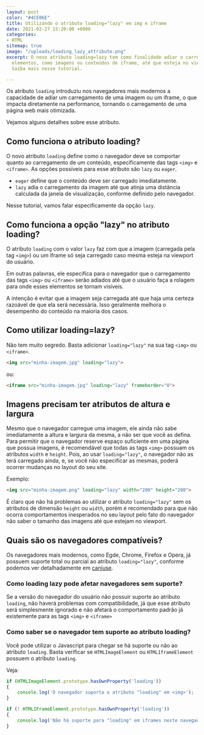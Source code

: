 ```yaml
---
layout: post
color: "#4CE06E"
title: Utilizando o atributo loading="lazy" em img e iframe
date: 2021-02-27 15:20:00 +0000
categories:
- HTML
sitemap: true
image: "/uploads/loading_lazy_attribute.png"
excerpt: O novo atributo loading=lazy tem como finalidade adiar o carregamento de
  elementos, como imagens ou conteúdos de iframe, até que esteja no viewport do usuário.
  Saiba mais nesse tutorial.

---
```

Os atributo `loading` introduziu nos navegadores mais modernos a capacidade de adiar um carregamento de uma imagem ou um iframe, o que impacta diretamente na performance, tornando o carregamento de uma página web mais  otimizada.

 Vejamos alguns detalhes sobre esse atributo.

## Como funciona o atributo loading?

O novo atributo `loading` define como o  navegador deve se comportar quanto ao carregamento de um conteúdo, especificamente das tags `<img>` e `<iframe>`. As opções possíveis para esse atributo são  `lazy` ou `eager`.

* `eager` define que o conteúdo deve ser carregado imediatamente.
* `lazy` adia o carregamento da imagem até que atinja uma distância calculada da janela de visualização, conforme definido pelo navegador.

Nesse tutorial, vamos falar especificamente da opção `lazy`.

## Como funciona a opção "lazy" no atributo loading?

O atributo `loading` com o valor `lazy` faz com que a imagem (carregada pela tag `<img>`) ou um iframe só seja carregado caso mesma esteja na viewport do usuário.

Em outras palavras, ele especifica para o navegador que o carregamento das tags `<img>` ou `<iframe>` serão adiados até que o usuário faça a rolagem para onde esses elementos se tornam visíveis.

A intenção é evitar que a imagem seja carregada até que haja uma certeza razoável de que ela será necessária. Isso geralmente melhora o desempenho do conteúdo na maioria dos casos.

## Como utilizar loading=lazy?

Não tem muito segredo. Basta adicionar `loading="lazy"` na sua tag `<img>` ou `<iframe>`.

```html
<img src="minha-imagem.jpg" loading="lazy">
```

ou:

```html
<iframe src="minha-imagem.jpg" loading="lazy" frameborder="0">
```

## Imagens precisam ter atributos de altura e largura

Mesmo que o navegador carregue uma imagem, ele ainda não sabe imediatamente a altura e largura da mesma, a não ser que você as defina. Para permitir que o navegador reserve espaço suficiente em uma página que possua imagens, é recomendável que todas as tags `<img>` possuam os atributos `width` e `height`. Pois, ao usar `loading="lazy"`, o navegador não as terá carregado ainda, e, se você não especificar as mesmas, poderá ocorrer mudanças no layout do seu site.

Exemplo:

```html
<img src="minha-imagem.png" loading="lazy" width="200" height="200">
```

É claro que não há problemas ao utilizar o atributo `loading="lazy"` sem os atributos de dimensão `height` ou `width`, porém é recomendado para que não ocorra comportamentos inesperados no seu layout pelo fato do navegador não saber o tamanho das imagens até que estejam no viewport.

## Quais são os navegadores compatíveis?

Os navegadores mais modernos, como Egde, Chrome, Firefox e Opera, já possuem suporte total ou parcial ao atributo `loading="lazy"`, conforme podemos ver detalhadamente em [caniuse](https://caniuse.com/loading-lazy-attr).

### Como loading lazy pode afetar navegadores sem suporte?

Se a versão do navegador do usuário não possuir suporte ao atributo `loading`, não haverá problemas com compatibilidade, já que esse atributo será simplesmente ignorado e não afetará o comportamento padrão já existemente para as tags `<img>` e `<iframe>`

### Como saber se o navegador tem suporte ao atributo loading?

Você pode utilizar o Javascript para chegar se há suporte ou não ao atributo `loading`. Basta verificar se `HTMLImageElement` ou `HTMLIframeElement` possuem o atributo `loading`.

Veja:

```javascript
if (HTMLImageElement.prototype.hasOwnProperty('loading')) 
{
    console.log('O navegador suporta o atributo "loading" em <img>');
}

if (! HTMLIFrameElement.prototype.hasOwnProperty('loading')) 
{
    console.log('Não há suporte para "loading" em iframes neste navegador');
}
```
